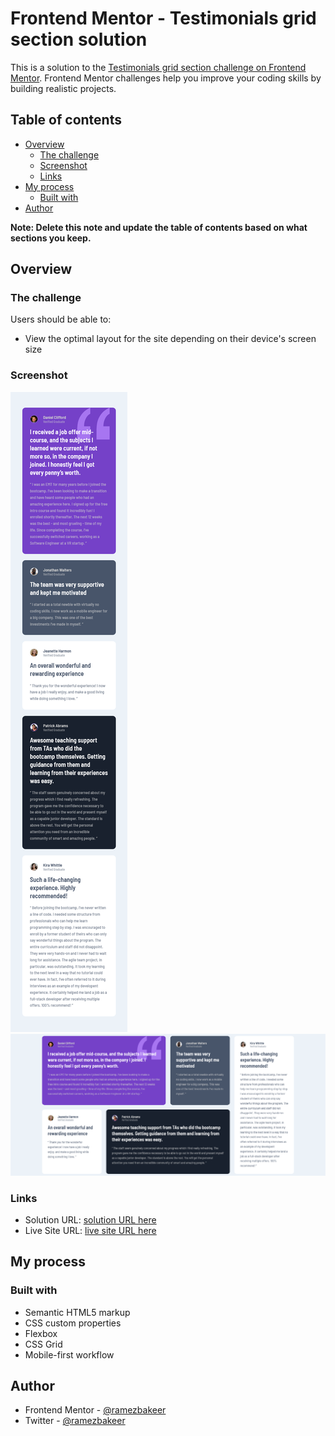 # Frontend Mentor - Testimonials grid section solution

This is a solution to the [Testimonials grid section challenge on Frontend Mentor](https://www.frontendmentor.io/challenges/testimonials-grid-section-Nnw6J7Un7). Frontend Mentor challenges help you improve your coding skills by building realistic projects. 

## Table of contents

- [Overview](#overview)
  - [The challenge](#the-challenge)
  - [Screenshot](#screenshot)
  - [Links](#links)
- [My process](#my-process)
  - [Built with](#built-with)
- [Author](#author)

**Note: Delete this note and update the table of contents based on what sections you keep.**

## Overview

### The challenge

Users should be able to:

- View the optimal layout for the site depending on their device's screen size

### Screenshot

![](./images/Screenshot%202024-07-23%20at%2020-46-29%20Frontend%20Mentor%20Testimonials%20grid%20section.png)
![](./images/Screenshot%202024-07-23%20at%2020-44-41%20Frontend%20Mentor%20Testimonials%20grid%20section.png)



### Links

- Solution URL: [solution URL here](https://github.com/ramezbakeer/grid-section)
- Live Site URL: [live site URL here](https://ramezbakeer.github.io/grid-section/)

## My process

### Built with

- Semantic HTML5 markup
- CSS custom properties
- Flexbox
- CSS Grid
- Mobile-first workflow


## Author

- Frontend Mentor - [@ramezbakeer](https://www.frontendmentor.io/profile/ramezbakeer)
- Twitter - [@ramezbakeer](https://www.twitter.com/ramezbakeer)


